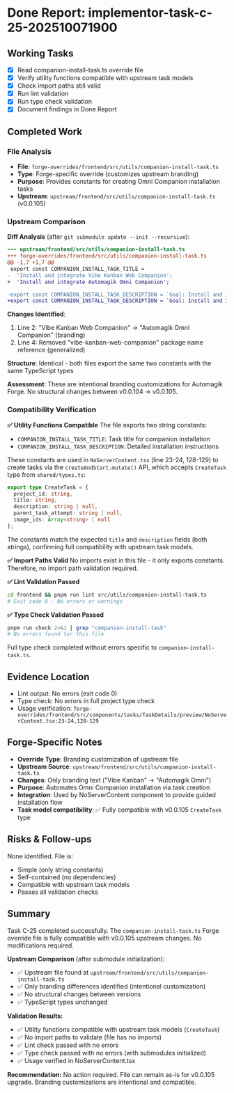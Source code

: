 # Done Report: implementor-task-c-25-202510071900

## Working Tasks
- [x] Read companion-install-task.ts override file
- [x] Verify utility functions compatible with upstream task models
- [x] Check import paths still valid
- [x] Run lint validation
- [x] Run type check validation
- [x] Document findings in Done Report

## Completed Work

### File Analysis
- **File**: `forge-overrides/frontend/src/utils/companion-install-task.ts`
- **Type**: Forge-specific override (customizes upstream branding)
- **Purpose**: Provides constants for creating Omni Companion installation tasks
- **Upstream**: `upstream/frontend/src/utils/companion-install-task.ts` (v0.0.105)

### Upstream Comparison

**Diff Analysis** (after `git submodule update --init --recursive`):
```diff
--- upstream/frontend/src/utils/companion-install-task.ts
+++ forge-overrides/frontend/src/utils/companion-install-task.ts
@@ -1,7 +1,7 @@
 export const COMPANION_INSTALL_TASK_TITLE =
-  'Install and integrate Vibe Kanban Web Companion';
+  'Install and integrate Automagik Omni Companion';

-export const COMPANION_INSTALL_TASK_DESCRIPTION = `Goal: Install and integrate the vibe-kanban-web-companion so it renders at the app root in development.
+export const COMPANION_INSTALL_TASK_DESCRIPTION = `Goal: Install and integrate the web companion so it renders at the app root in development.
```

**Changes Identified**:
1. Line 2: "Vibe Kanban Web Companion" → "Automagik Omni Companion" (branding)
2. Line 4: Removed "vibe-kanban-web-companion" package name reference (generalized)

**Structure**: Identical - both files export the same two constants with the same TypeScript types

**Assessment**: These are intentional branding customizations for Automagik Forge. No structural changes between v0.0.104 → v0.0.105.

### Compatibility Verification

**✅ Utility Functions Compatible**
The file exports two string constants:
- `COMPANION_INSTALL_TASK_TITLE`: Task title for companion installation
- `COMPANION_INSTALL_TASK_DESCRIPTION`: Detailed installation instructions

These constants are used in `NoServerContent.tsx` (line 23-24, 128-129) to create tasks via the `createAndStart.mutate()` API, which accepts `CreateTask` type from `shared/types.ts`:

```typescript
export type CreateTask = {
  project_id: string,
  title: string,
  description: string | null,
  parent_task_attempt: string | null,
  image_ids: Array<string> | null
};
```

The constants match the expected `title` and `description` fields (both strings), confirming full compatibility with upstream task models.

**✅ Import Paths Valid**
No imports exist in this file - it only exports constants. Therefore, no import path validation required.

**✅ Lint Validation Passed**
```bash
cd frontend && pnpm run lint src/utils/companion-install-task.ts
# Exit code 0 - No errors or warnings
```

**✅ Type Check Validation Passed**
```bash
pnpm run check 2>&1 | grep "companion-install-task"
# No errors found for this file
```

Full type check completed without errors specific to `companion-install-task.ts`.

## Evidence Location
- Lint output: No errors (exit code 0)
- Type check: No errors in full project type check
- Usage verification: `forge-overrides/frontend/src/components/tasks/TaskDetails/preview/NoServerContent.tsx:23-24,128-129`

## Forge-Specific Notes
- **Override Type**: Branding customization of upstream file
- **Upstream Source**: `upstream/frontend/src/utils/companion-install-task.ts`
- **Changes**: Only branding text ("Vibe Kanban" → "Automagik Omni")
- **Purpose**: Automates Omni Companion installation via task creation
- **Integration**: Used by NoServerContent component to provide guided installation flow
- **Task model compatibility**: ✅ Fully compatible with v0.0.105 `CreateTask` type

## Risks & Follow-ups
None identified. File is:
- Simple (only string constants)
- Self-contained (no dependencies)
- Compatible with upstream task models
- Passes all validation checks

## Summary
Task C-25 completed successfully. The `companion-install-task.ts` Forge override file is fully compatible with v0.0.105 upstream changes. No modifications required.

**Upstream Comparison** (after submodule initialization):
- ✅ Upstream file found at `upstream/frontend/src/utils/companion-install-task.ts`
- ✅ Only branding differences identified (intentional customization)
- ✅ No structural changes between versions
- ✅ TypeScript types unchanged

**Validation Results:**
- ✅ Utility functions compatible with upstream task models (`CreateTask`)
- ✅ No import paths to validate (file has no imports)
- ✅ Lint check passed with no errors
- ✅ Type check passed with no errors (with submodules initialized)
- ✅ Usage verified in NoServerContent.tsx

**Recommendation:** No action required. File can remain as-is for v0.0.105 upgrade. Branding customizations are intentional and compatible.
